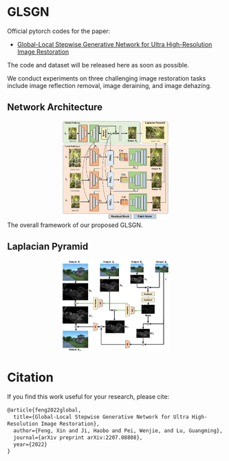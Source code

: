 # GLSGN
Official pytorch codes for the paper:
- [Global-Local Stepwise Generative Network for Ultra High-Resolution Image Restoration](https://arxiv.org/pdf/2207.08808.pdf)

The code and dataset will be released here as soon as possible.

We conduct experiments on three challenging image restoration tasks include image reflection removal, image deraining, and image dehazing.
## Network Architecture
<div  align="center"> <img src="Figures/framework.png" alt="Cover" width="50%" align=center/> </div>
The overall framework of our proposed GLSGN.

## Laplacian Pyramid
<div  align="center"> <img src="Figures/LP.png" alt="Cover" width="50%" align=center/> </div>

# Citation

If you find this work useful for your research, please cite:

```
@article{feng2022global,
  title={Global-Local Stepwise Generative Network for Ultra High-Resolution Image Restoration},
  author={Feng, Xin and Ji, Haobo and Pei, Wenjie, and Lu, Guangming},
  journal={arXiv preprint arXiv:2207.08808},
  year={2022}
}
```
